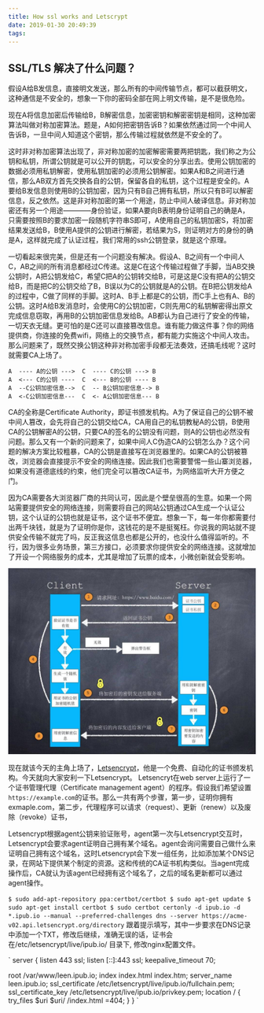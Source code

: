 ```yaml
---
title: How ssl works and Letscrypt
date: 2019-01-30 20:49:39
tags:
---
```


## SSL/TLS 解决了什么问题？

假设A给B发信息，直接明文发送，那么所有的中间传输节点，都可以截获明文，这种通信是不安全的，想象一下你的密码全部在网上明文传输，是不是很危险。

现在A将信息加密后传输给B，B解密信息，加密密钥和解密密钥是相同，这种加密算法叫做对称加密算法。题是，A如何把密钥告诉B？如果依然通过同一个中间人告诉B，一旦中间人知道这个密钥，那么传输过程就依然是不安全的了。

这时非对称加密算法出现了，非对称加密的加密解密需要两把钥匙，我们称之为公钥和私钥，所谓公钥就是可以公开的钥匙，可以安全的分享出去。使用公钥加密的数据必须用私钥解密，使用私钥加密的必须用公钥解密。如果A和B之间进行通信，那么AB双方首先交换各自的公钥，保留各自的私钥，这个过程是安全的。A要给B发信息则使用B的公钥加密，因为只有B自己拥有私钥，所以只有B可以解密信息，反之依然。这是非对称加密的第一个用途，防止中间人破译信息。非对称加密还有另一个用途————身份验证，如果A要向B表明身份证明自己的确是A，只需要按照B的要求加密一段随机字符串S即可，A使用自己的私钥加密S，将加密结果发送给B，B使用A提供的公钥进行解密，若结果为S，则证明对方的身份的确是A，这样就完成了认证过程，我们常用的ssh公钥登录，就是这个原理。

一切看起来很完美，但是还有一个问题没有解决。假设A、B之间有一个中间人C，AB之间的所有消息都经过C传递。这是C在这个传输过程做了手脚，当AB交换公钥时，A把公钥发给C，希望C把A的公钥转交给B，可是这是C没有把A的公钥交给B，而是把C的公钥交给了B，B误以为C的公钥就是A的公钥。在B把公钥发给A的过程中，C做了同样的手脚。这时A、B手上都是C的公钥，而C手上也有A、B的公钥。这时A给B发消息时，会使用C的公钥加密，C则先用C的私钥解密得出原文完成信息窃取，再用B的公钥加密信息发给B。AB都认为自己进行了安全的传输，一切天衣无缝。更可怕的是C还可以直接篡改信息。谁有能力做这件事？你的网络提供商，你连接的免费wifi，网络上的交换节点，都有能力实施这个中间人攻击。那么问题来了，既然交换公钥这种非对称加密手段都无法奏效，还搞毛线呢？这时就需要CA上场了。

    A  ---- A的公钥 --->  C  ---- C的公钥 ---> B
    A  <--- C的公钥 ----  C  <--- B的公钥 ---- B
    A  --C公钥加密信息-->  C  -- B公钥加密信息--> B
    A  <-C公钥加密信息---  C  <- A公钥加密信息--- B

CA的全称是Certificate Authority，即证书颁发机构。A为了保证自己的公钥不被中间人篡改，会先将自己的公钥交给CA，CA用自己的私钥教秘A的公钥，B使用CA的公钥解密A的公钥，只要CA的签名的公钥没有问题，则A的公钥也必然没有问题。那么又有一个新的问题来了，如果中间人C伪造CA的公钥怎么办？这个问题的解决方案比较粗暴，CA的公钥是直接写在浏览器里的。如果CA的公钥被篡改，浏览器会直接提示不安全的网络连接。因此我们也需要警惕一些山寨浏览器，如果没有道德底线的约束，他们完全可以篡改CA证书，为网络监听大开方便之门。

因为CA需要各大浏览器厂商的共同认可，因此是个壁垒很高的生意。如果一个网站需要提供安全的网络连接，则需要将自己的网站公钥通过CA生成一个认证公钥，这个认证的公钥也就是证书，这个证书不便宜。想象一下，每一年你都需要付出两千块钱，就是为了证明你是你，这钱花的是不是挺冤枉。你说我的网站就不提供安全传输不就完了吗，反正我这信息也都是公开的，也没什么值得监听的。不行，因为很多业务场景，第三方接口，必须要求你提供安全的网络连接。这就增加了开设一个网络服务的成本，尤其是增加了玩票的成本，小微创新就会受影响。

![](/img/https_flowchart.jpg)

现在就该今天的主角上场了，[Letsencrypt](https://letsencrypt.org/)，他是一个免费、自动化的证书颁发机构。今天就向大家安利一下Letsencrypt。 Letsencryt在web server上运行了一个证书管理代理（Certificate management agent）的程序。假设我们希望设置`https://example.com`的证书。那么一共有两个步骤，第一步，证明你拥有exmaple.com，第二步，代理程序可以请求（request）、更新（renew）以及废除（revoke）证书，

Letsencrypt根据agent公钥来验证账号，agent第一次与Letsencrypt交互时，Letsencrypt会要求agent证明自己拥有某个域名。agent会询问需要自己做什么来证明自己拥有这个域名，这时Letsencrypt会下发一组任务，比如添加某个DNS记录，在网站下提供某个制定的资源。这和传统的CA证书机构类似。当agent完成操作后，CA就认为该agent已经拥有这个域名了，之后的域名更新都可以通过agent操作。

`
$ sudo add-apt-repository ppa:certbot/certbot
$ sudo apt-get update
$ sudo apt-get install certbot
$ sudo certbot certonly -d ipub.io -d *.ipub.io --manual --preferred-challenges dns --server https://acme-v02.api.letsencrypt.org/directory
`
跟着提示填写，其中一步要求在DNS记录中添加一个TXT，修改后继续，准确无误的话，证书会在/etc/letsencrypt/live/ipub.io/ 目录下, 修改nginx配置文件。

`
server {
  listen 443 ssl;
  listen [::]:443 ssl;
  keepalive_timeout 70;

  root /var/www/leen.ipub.io;
  index index.html index.htm;
  server_name leen.ipub.io;
  ssl_certificate  /etc/letsencrypt/live/ipub.io/fullchain.pem;
  ssl_certificate_key  /etc/letsencrypt/live/ipub.io/privkey.pem;
  location / {
    try_files $uri $uri/ /index.html =404;
  }
}
`
